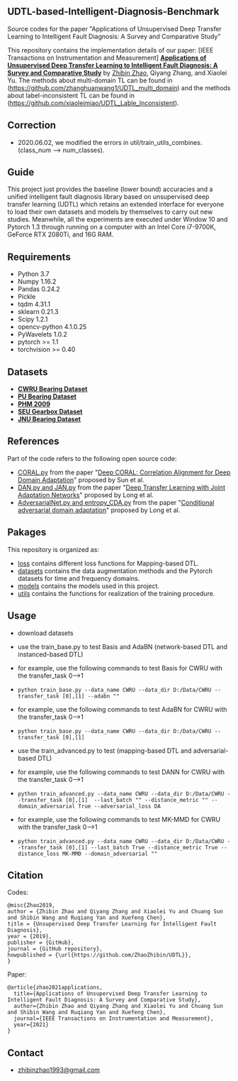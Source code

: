 
## UDTL-based-Intelligent-Diagnosis-Benchmark

Source codes for the paper "Applications of Unsupervised Deep Transfer Learning to Intelligent Fault Diagnosis: A Survey and Comparative Study"

This repository contains the implementation details of our paper: [IEEE Transactions on Instrumentation and Measurement] **[Applications of Unsupervised Deep Transfer Learning to Intelligent Fault Diagnosis: A Survey and Comparative Study](https://github.com/ZhaoZhibin/DL-based-Intelligent-Diagnosis-Benchmark)** by [Zhibin Zhao](https://zhaozhibin.github.io/), Qiyang Zhang, and Xiaolei Yu.
The methods about multi-domain TL can be found in (https://github.com/zhanghuanwang1/UDTL_multi_domain) and the methods about label-inconsistent TL can be found in (https://github.com/xiaoleimiao/UDTL_Lable_Inconsistent).
## Correction
* 2020.06.02, we modified the errors in util/train_utils_combines. (class_num --> num_classes).

## Guide
This project just provides the baseline (lower bound) accuracies and a unified intelligent fault diagnosis library based on unsupervised deep transfer learning (UDTL) which retains an extended interface for everyone to load their own datasets and models by themselves to carry out new studies.
Meanwhile, all the experiments are executed under Window 10 and Pytorch 1.3 through running on a computer with an Intel Core i7-9700K, GeForce RTX 2080Ti, and 16G RAM.


## Requirements
- Python 3.7
- Numpy 1.16.2
- Pandas 0.24.2
- Pickle
- tqdm 4.31.1
- sklearn 0.21.3
- Scipy 1.2.1
- opencv-python 4.1.0.25
- PyWavelets 1.0.2
- pytorch >= 1.1
- torchvision >= 0.40


## Datasets
- **[CWRU Bearing Dataset](https://csegroups.case.edu/bearingdatacenter/pages/download-data-file/)**
- **[PU Bearing Dataset](https://mb.uni-paderborn.de/kat/forschung/datacenter/bearing-datacenter/)**
- **[PHM 2009](https://www.phmsociety.org/competition/PHM/09/apparatus)**
- **[SEU Gearbox Dataset](https://github.com/cathysiyu/Mechanical-datasets)**
- **[JNU Bearing Dataset](http://mad-net.org:8765/explore.html?t=0.5831516555847212.)**

## References

Part of the code refers to the following open source code:
- [CORAL.py](https://github.com/SSARCandy/DeepCORAL) from the paper "[Deep CORAL: Correlation Alignment for Deep Domain Adaptation](https://link.springer.com/chapter/10.1007/978-3-319-49409-8_35)" proposed by Sun et al.
- [DAN.py and JAN.py](https://github.com/thuml/Xlearn) from the paper "[Deep Transfer Learning with Joint Adaptation Networks](https://dl.acm.org/citation.cfm?id=3305909)" proposed by Long et al.
- [AdversarialNet.py and entropy_CDA.py](https://github.com/thuml/CDAN) from the paper "[Conditional adversarial domain adaptation](http://papers.nips.cc/paper/7436-conditional-adversarial-domain-adaptation)" proposed by Long et al.



## Pakages

This repository is organized as:
- [loss](https://github.com/ZhaoZhibin/DL-based-Intelligent-Diagnosis-Benchmark/tree/master/loss) contains different loss functions for Mapping-based DTL.
- [datasets](https://github.com/ZhaoZhibin/DL-based-Intelligent-Diagnosis-Benchmark/tree/master/datasets) contains the data augmentation methods and the Pytorch datasets for time and frequency domains.
- [models](https://github.com/ZhaoZhibin/DL-based-Intelligent-Diagnosis-Benchmark/tree/master/models) contains the models used in this project.
- [utils](https://github.com/ZhaoZhibin/DL-based-Intelligent-Diagnosis-Benchmark/tree/master/utils) contains the functions for realization of the training procedure.


## Usage
- download datasets
- use the train_base.py to test Basis and AdaBN (network-based DTL and instanced-based DTL)

- for example, use the following commands to test Basis for CWRU with the transfer_task 0-->1
- `python train_base.py --data_name CWRU --data_dir D:/Data/CWRU --transfer_task [0],[1] --adabn ""`
- for example, use the following commands to test AdaBN for CWRU with the transfer_task 0-->1
- `python train_base.py --data_name CWRU --data_dir D:/Data/CWRU --transfer_task [0],[1]`

- use the train_advanced.py to test (mapping-based DTL and adversarial-based DTL)
- for example, use the following commands to test DANN for CWRU with the transfer_task 0-->1
- `python train_advanced.py --data_name CWRU --data_dir D:/Data/CWRU --transfer_task [0],[1]  --last_batch "" --distance_metric "" --domain_adversarial True --adversarial_loss DA`
- for example, use the following commands to test MK-MMD for CWRU with the transfer_task 0-->1
- `python train_advanced.py --data_name CWRU --data_dir D:/Data/CWRU --transfer_task [0],[1] --last_batch True --distance_metric True --distance_loss MK-MMD --domain_adversarial "" `



## Citation
Codes:
```
@misc{Zhao2019,
author = {Zhibin Zhao and Qiyang Zhang and Xiaolei Yu and Chuang Sun and Shibin Wang and Ruqiang Yan and Xuefeng Chen},
title = {Unsupervised Deep Transfer Learning for Intelligent Fault Diagnosis},
year = {2019},
publisher = {GitHub},
journal = {GitHub repository},
howpublished = {\url{https://github.com/ZhaoZhibin/UDTL}},
}
```
Paper:
```
@article{zhao2021applications,
  title={Applications of Unsupervised Deep Transfer Learning to Intelligent Fault Diagnosis: A Survey and Comparative Study},
  author={Zhibin Zhao and Qiyang Zhang and Xiaolei Yu and Chuang Sun and Shibin Wang and Ruqiang Yan and Xuefeng Chen},
  journal={IEEE Transactions on Instrumentation and Measurement},
  year={2021}
}
```
## Contact
- zhibinzhao1993@gmail.com

